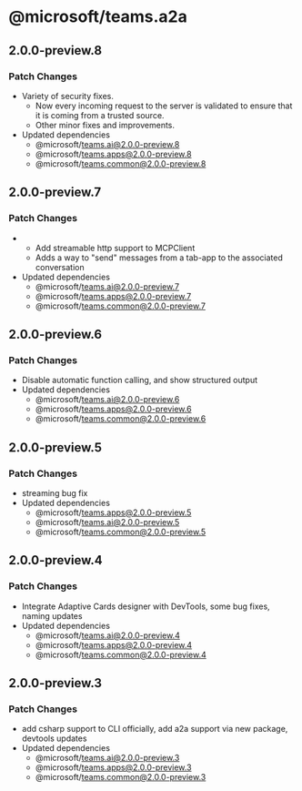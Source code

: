 # @microsoft/teams.a2a

## 2.0.0-preview.8

### Patch Changes

- Variety of security fixes.
  - Now every incoming request to the server is validated to ensure that it is coming from a trusted source.
  - Other minor fixes and improvements.
- Updated dependencies
  - @microsoft/teams.ai@2.0.0-preview.8
  - @microsoft/teams.apps@2.0.0-preview.8
  - @microsoft/teams.common@2.0.0-preview.8

## 2.0.0-preview.7

### Patch Changes

- - Add streamable http support to MCPClient
  - Adds a way to "send" messages from a tab-app to the associated conversation
- Updated dependencies
  - @microsoft/teams.ai@2.0.0-preview.7
  - @microsoft/teams.apps@2.0.0-preview.7
  - @microsoft/teams.common@2.0.0-preview.7

## 2.0.0-preview.6

### Patch Changes

- Disable automatic function calling, and show structured output
- Updated dependencies
  - @microsoft/teams.ai@2.0.0-preview.6
  - @microsoft/teams.apps@2.0.0-preview.6
  - @microsoft/teams.common@2.0.0-preview.6

## 2.0.0-preview.5

### Patch Changes

- streaming bug fix
- Updated dependencies
  - @microsoft/teams.apps@2.0.0-preview.5
  - @microsoft/teams.ai@2.0.0-preview.5
  - @microsoft/teams.common@2.0.0-preview.5

## 2.0.0-preview.4

### Patch Changes

- Integrate Adaptive Cards designer with DevTools, some bug fixes, naming updates
- Updated dependencies
  - @microsoft/teams.ai@2.0.0-preview.4
  - @microsoft/teams.apps@2.0.0-preview.4
  - @microsoft/teams.common@2.0.0-preview.4

## 2.0.0-preview.3

### Patch Changes

- add csharp support to CLI officially, add a2a support via new package, devtools updates
- Updated dependencies
  - @microsoft/teams.ai@2.0.0-preview.3
  - @microsoft/teams.apps@2.0.0-preview.3
  - @microsoft/teams.common@2.0.0-preview.3

